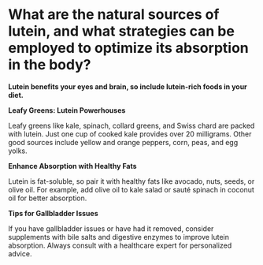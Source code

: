 # What are the natural sources of lutein, and what strategies can be employed to optimize its absorption in the body?

**Lutein benefits your eyes and brain, so include lutein-rich foods in your diet.**

**Leafy Greens: Lutein Powerhouses**

Leafy greens like kale, spinach, collard greens, and Swiss chard are packed with lutein. Just one cup of cooked kale provides over 20 milligrams. Other good sources include yellow and orange peppers, corn, peas, and egg yolks.

**Enhance Absorption with Healthy Fats**

Lutein is fat-soluble, so pair it with healthy fats like avocado, nuts, seeds, or olive oil. For example, add olive oil to kale salad or sauté spinach in coconut oil for better absorption.

**Tips for Gallbladder Issues**

If you have gallbladder issues or have had it removed, consider supplements with bile salts and digestive enzymes to improve lutein absorption. Always consult with a healthcare expert for personalized advice.